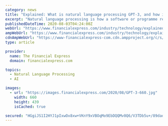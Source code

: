 ```yaml
---
category: news
title: "Explained: What is natural language processing GPT-3, and how it works"
excerpt: "Natural language processing is how a software or programme reads language. It first checks for grammar and then for semantics. The more a software reads, the better it understands. So, if the information fed into the programme increases,"
publishedDateTime: 2020-08-03T04:24:00Z
webUrl: "https://www.financialexpress.com/industry/technology/explained-what-is-natural-language-processing-gpt-3-and-how-it-works/2043078/"
ampWebUrl: "https://www.financialexpress.com/industry/technology/explained-what-is-natural-language-processing-gpt-3-and-how-it-works/2043078/lite/"
cdnAmpWebUrl: "https://www-financialexpress-com.cdn.ampproject.org/c/s/www.financialexpress.com/industry/technology/explained-what-is-natural-language-processing-gpt-3-and-how-it-works/2043078/lite/"
type: article

provider:
  name: The Financial Express
  domain: financialexpress.com

topics:
  - Natural Language Processing
  - AI

images:
  - url: "https://images.financialexpress.com/2020/08/GPT-3-660.jpg"
    width: 660
    height: 439
    isCached: true

secured: "HGgiJS1I2HYJ1pIxwOx8xw+VKnY9xVBOqMo9EbDQQMv0Q6/V3TDb5u+/89dadMhfufaJfiOA4HIhPmig2STSMFabV0RiE3oF37jwsxY1mIfhV2R3ds4gD8KYkSutYc307Jy9bsrJgs2+MPntebLvBpyFE6I2ScwjN5FQZWBccT6Gf1YBVd5cp3SBvaj9dCCdBzhHqvhorVTum3DWmIOaKwwqX5JD3oHCvydYH21K2JO7yQZECxglOtGJ5zxHOAUavaGb/P7ZI5eoV8oIfJwl1kvxwTc4Jzu7KaS0HeV59b3uU1ShlV9v6EHQIBNULX+ZH45gt2b9GZiaQNmiy1jmDw==;LKGvCXl6nXoX6W1WzyQMQw=="
---
```


